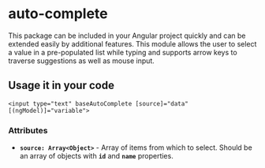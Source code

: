 # auto-complete
This package can be included in your Angular project quickly and can be extended easily by additional features. This module allows the user to select a value in a pre-populated list while typing and supports arrow keys to traverse suggestions as well as mouse input.

## Usage it in your code
    <input type="text" baseAutoComplete [source]="data" [(ngModel)]="variable">

### Attributes
* **`source: Array<Object>`** - Array of items from which to select. Should be an array of objects with **`id`** and **`name`** properties.

